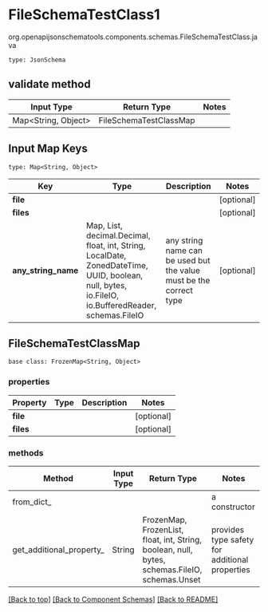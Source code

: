 # FileSchemaTestClass1
org.openapijsonschematools.components.schemas.FileSchemaTestClass.java
```
type: JsonSchema
```

## validate method
| Input Type | Return Type | Notes |
| ---------- | ----------- | ----- |
| Map<String, Object> | FileSchemaTestClassMap | |

## Input Map Keys
```
type: Map<String, Object>
```
Key | Type |  Description | Notes
------------ | ------------- | ------------- | -------------
**file** |  |  | [optional]
**files** |  |  | [optional]
**any_string_name** | Map, List, decimal.Decimal, float, int, String, LocalDate, ZonedDateTime, UUID, boolean, null, bytes, io.FileIO, io.BufferedReader, schemas.FileIO | any string name can be used but the value must be the correct type | [optional]

## FileSchemaTestClassMap
```
base class: FrozenMap<String, Object>
```

### properties
Property | Type | Description | Notes
-------- | ---- | ----------- | -----
**file** |  |  | [optional]
**files** |  |  | [optional]

### methods
Method | Input Type | Return Type | Notes
------ | ---------- | ----------- | ------
from_dict_ |  |  | a constructor
get_additional_property_ | String | FrozenMap, FrozenList, float, int, String, boolean, null, bytes, schemas.FileIO, schemas.Unset | provides type safety for additional properties


[[Back to top]](#top) [[Back to Component Schemas]](../../../README.md#Component-Schemas) [[Back to README]](../../../README.md)
